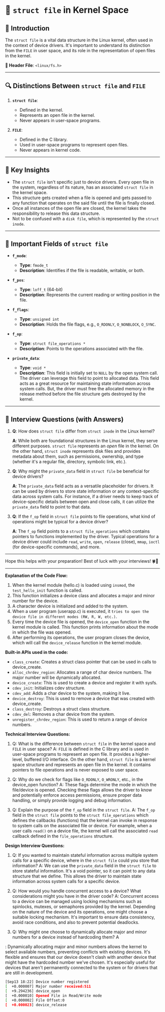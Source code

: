**📘 `struct file` in Kernel Space**
===================================

**📌 Introduction**
-------------------

The `struct file` is a vital data structure in the Linux kernel, often used in the context of device drivers. It's important to understand its distinction from the `FILE` in user space, and its role in the representation of open files in the kernel.

**📂 Header File**: `<linux/fs.h>`

---

**🔍 Distinctions Between `struct file` and `FILE`**
----------------------------------------------------

1. **`struct file`**: 
   - Defined in the kernel.
   - Represents an open file in the kernel.
   - Never appears in user-space programs.

2. **`FILE`**:
   - Defined in the C library.
   - Used in user-space programs to represent open files.
   - Never appears in kernel code.

---

**🔑 Key Insights**
-------------------

- The `struct file` isn't specific just to device drivers. Every open file in the system, regardless of its nature, has an associated `struct file` in the kernel space.
- This structure gets created when a file is opened and gets passed to any function that operates on the said file until the file is finally closed.
- Once all instances of the open file are closed, the kernel takes the responsibility to release this data structure.
- Not to be confused with a `disk file`, which is represented by the `struct inode`.

---

**📄 Important Fields of `struct file`**
--------------------------------------

- **`f_mode`**: 
  - **Type**: `fmode_t`
  - **Description**: Identifies if the file is readable, writable, or both.

- **`f_pos`**: 
  - **Type**: `loff_t` (64-bit)
  - **Description**: Represents the current reading or writing position in the file.

- **`f_flags`**: 
  - **Type**: `unsigned int`
  - **Description**: Holds the file flags, e.g., `O_RDONLY`, `O_NONBLOCK`, `O_SYNC`.

- **`f_op`**:
  - **Type**: `struct file_operations *`
  - **Description**: Points to the operations associated with the file.

- **`private_data`**:
  - **Type**: `void *`
  - **Description**: This field is initially set to `NULL` by the open system call. The driver can leverage this field to point to allocated data. This field acts as a great resource for maintaining state information across system calls. But, the driver must free the allocated memory in the release method before the file structure gets destroyed by the kernel.

---

**🎤 Interview Questions (with Answers)**
----------------------------------------

1. **Q**: How does `struct file` differ from `struct inode` in the Linux kernel?
   
   **A**: While both are foundational structures in the Linux kernel, they serve different purposes. `struct file` represents an *open* file in the kernel. On the other hand, `struct inode` represents disk files and provides metadata about them, such as permissions, ownership, and type (whether it's a regular file, directory, symbolic link, etc.).

2. **Q**: Why might the `private_data` field in `struct file` be beneficial for device drivers?

   **A**: The `private_data` field acts as a versatile placeholder for drivers. It can be used by drivers to store state information or any context-specific data across system calls. For instance, if a driver needs to keep track of device-specific details between open and close calls, it can utilize the `private_data` field to point to that data.

3. **Q**: If the `f_op` field in `struct file` points to file operations, what kind of operations might be typical for a device driver?

   **A**: The `f_op` field points to a `struct file_operations` which contains pointers to functions implemented by the driver. Typical operations for a device driver could include `read`, `write`, `open`, `release` (close), `mmap`, `ioctl` (for device-specific commands), and more.

---

Hope this helps with your preparation! Best of luck with your interviews! 🍀🌟

----

**Explanation of the Code Flow:**

1. When the kernel module (hello.c) is loaded using `insmod`, the `test_hello_init` function is called.
2. This function initializes a device class and allocates a major and minor number for the device.
3. A character device is initialized and added to the system.
4. When a user program (userapp.c) is executed, it `tries to open the device file in different modes (RW, R, W, etc.)`.
5. Every time the device file is opened, the `device_open` function in the kernel module is called. This function prints information about the mode in which the file was opened.
6. After performing its operations, the user program closes the device, which will call the `device_release` function in the kernel module.

**Built-in APIs used in the code:**

- `class_create`: Creates a struct class pointer that can be used in calls to device_create.
- `alloc_chrdev_region`: Allocates a range of char device numbers. The major number will be dynamically allocated.
- `device_create`: This is used to create a device and register it with sysfs.
- `cdev_init`: Initializes cdev structure.
- `cdev_add`: Adds a char device to the system, making it live.
- `device_destroy`: This is used to remove a device that was created with device_create.
- `class_destroy`: Destroys a struct class structure.
- `cdev_del`: Removes a char device from the system.
- `unregister_chrdev_region`: This is used to return a range of device numbers.

**Technical Interview Questions:**

1. Q: What is the difference between `struct file` in the kernel space and `FILE` in user space?
   A: `FILE` is defined in the C library and is used in user-space programs to represent an open file. It provides a higher-level, buffered I/O interface. On the other hand, `struct file` is a kernel space structure and represents an open file in the kernel. It contains pointers to file operations and is never exposed to user space.

2. Q: Why do we check for flags like `O_RDONLY`, `O_WRONLY`, etc., in the device_open function?
   A: These flags determine the mode in which the file/device is opened. Checking these flags allows the driver to know and potentially enforce access permissions, ensure proper data handling, or simply provide logging and debug information.

3. Q: Explain the purpose of the `f_op` field in the `struct file`.
   A: The `f_op` field in the `struct file` points to the `struct file_operations` which defines the callbacks (functions) that the kernel can invoke in response to system calls on the associated file or device. For example, when a user calls `read()` on a device file, the kernel will call the associated `read` callback defined in the `file_operations` structure.

**Design Interview Questions:**

1. Q: If you wanted to maintain stateful information across multiple system calls for a specific device, where in the `struct file` could you store that information?
   A: We can use the `private_data` field in the `struct file` to store stateful information. It's a void pointer, so it can point to any data structure that we define. This allows the driver to maintain state information across system calls for a specific device.

2. Q: How would you handle concurrent access to a device? What considerations might you have in the driver code?
   A: Concurrent access to a device can be managed using locking mechanisms such as spinlocks, mutexes, or semaphores provided by the kernel. Depending on the nature of the device and its operations, one might choose a suitable locking mechanism. It's important to ensure data consistency, avoid race conditions, and also to prevent potential deadlocks.

3. Q: Why might one choose to dynamically allocate major and minor numbers for a device instead of hardcoding them?
   A

: Dynamically allocating major and minor numbers allows the kernel to select available numbers, preventing conflicts with existing devices. It's flexible and ensures that our device doesn't clash with another device that might have the hardcoded number we've chosen. It's especially useful for devices that aren't permanently connected to the system or for drivers that are still in development.

```bash
[Sep13 18:22] Device number registered
[  +0.000007] Major number received:511
[  +9.294236] device_open
[  +0.000010] Opened File in Read/Write mode
[  +0.000002] File Offset:0
[  +0.000023] device_release

```